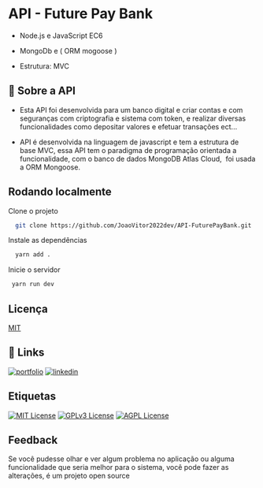 
# API - Future Pay Bank

* Node.js e JavaScript EC6 

* MongoDb e ( ORM mogoose )

* Estrutura: MVC
 
## 🚀 Sobre a API 

* Esta API foi desenvolvida para um banco digital e criar contas e com seguranças  com criptografia e sistema com token, e realizar diversas funcionalidades como depositar valores e efetuar transações ect... 

* API é desenvolvida na linguagem de javascript e tem a estrutura de base MVC, essa API tem o paradigma de programação orientada a funcionalidade, com o banco de dados MongoDB Atlas Cloud,  foi usada a ORM Mongoose. 

## Rodando localmente

Clone o projeto

```bash
  git clone https://github.com/JoaoVitor2022dev/API-FuturePayBank.git
```

Instale as dependências

```bash
  yarn add . 
```

Inicie o servidor

```bash
 yarn run dev
```


## Licença

[MIT](https://choosealicense.com/licenses/mit/)


## 🔗 Links
[![portfolio](https://img.shields.io/badge/my_portfolio-000?style=for-the-badge&logo=ko-fi&logoColor=white)](https://github.com/JoaoVitor2022dev)
[![linkedin](https://img.shields.io/badge/linkedin-0A66C2?style=for-the-badge&logo=linkedin&logoColor=white)](https://www.linkedin.com/in/joao-vitor-5594aa220/)



## Etiquetas

[![MIT License](https://img.shields.io/badge/License-MIT-green.svg)](https://choosealicense.com/licenses/mit/)
[![GPLv3 License](https://img.shields.io/badge/License-GPL%20v3-yellow.svg)](https://opensource.org/licenses/)
[![AGPL License](https://img.shields.io/badge/license-AGPL-blue.svg)](http://www.gnu.org/licenses/agpl-3.0)


## Feedback

Se você pudesse olhar e ver algum problema no aplicação ou alguma funcionalidade que seria melhor para o sistema, você pode fazer as alterações, é um projeto open source
